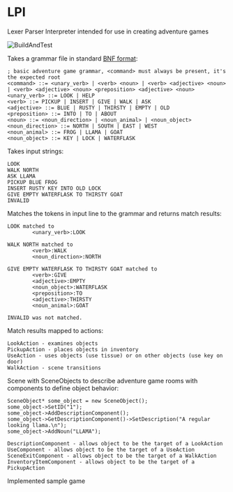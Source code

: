# LPI
Lexer Parser Interpreter intended for use in creating adventure games

![BuildAndTest](https://github.com/kingdiesel/LPI/actions/workflows/BuildAndTest.yml/badge.svg)

Takes a grammar file in standard [BNF format](https://en.wikipedia.org/wiki/Backus%E2%80%93Naur_form):
```
; basic adventure game grammar, <command> must always be present, it's the expected root
<command> ::= <unary_verb> | <verb> <noun> | <verb> <adjective> <noun> | <verb> <adjective> <noun> <preposition> <adjective> <noun>
<unary_verb> ::= LOOK | HELP
<verb> ::= PICKUP | INSERT | GIVE | WALK | ASK
<adjective> ::= BLUE | RUSTY | THIRSTY | EMPTY | OLD
<preposition> ::= INTO | TO | ABOUT
<noun> ::= <noun_direction> | <noun_animal> | <noun_object>
<noun_direction> ::= NORTH | SOUTH | EAST | WEST
<noun_animal> ::= FROG | LLAMA | GOAT
<noun_object> ::= KEY | LOCK | WATERFLASK
```

Takes input strings:
```
LOOK
WALK NORTH
ASK LLAMA
PICKUP BLUE FROG
INSERT RUSTY KEY INTO OLD LOCK
GIVE EMPTY WATERFLASK TO THIRSTY GOAT
INVALID
```

Matches the tokens in input line to the grammar and returns match results:
```
LOOK matched to
        <unary_verb>:LOOK

WALK NORTH matched to
        <verb>:WALK
        <noun_direction>:NORTH

GIVE EMPTY WATERFLASK TO THIRSTY GOAT matched to
        <verb>:GIVE
        <adjective>:EMPTY
        <noun_object>:WATERFLASK
        <preposition>:TO
        <adjective>:THIRSTY
        <noun_animal>:GOAT

INVALID was not matched.
```

Match results mapped to actions:
```
LookAction - examines objects
PickupAction - places objects in inventory
UseAction - uses objects (use tissue) or on other objects (use key on door)
WalkAction - scene transitions
```

Scene with SceneObjects to describe adventure game rooms with components to define object behavior:
```
SceneObject* some_object = new SceneObject();
some_object->SetID("1");
some_object->AddDescriptionComponent();
some_object->GetDescriptionComponent()->SetDescription("A regular looking llama.\n");
some_object->AddNoun("LLAMA");
       
DescriptionComponent - allows object to be the target of a LookAction
UseComponent - allows object to be the target of a UseAction
SceneExitComponent - allows object to be the target of a WalkAction
InventoryItemComponent - allows object to be the target of a PickupAction
```

Implemented sample game
```

```

